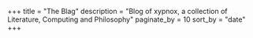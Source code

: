 +++
title = "The Blag"
description = "Blog of xypnox, a collection of Literature, Computing and Philosophy"
paginate_by = 10
sort_by = "date"
+++
